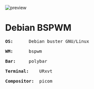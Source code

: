 ![preview](https://github.com/dispelundead/dotfiles/blob/main/img/screenshot.png?raw=true)
# Debian BSPWM

<pre>
<b>OS:</b>		Debian buster GNU/Linux<br>
<b>WM:</b>		bspwm<br>
<b>Bar:</b>		polybar<br>
<b>Terminal:</b>	URxvt<br>
<b>Compositor:</b>	picom<br>
</pre>
